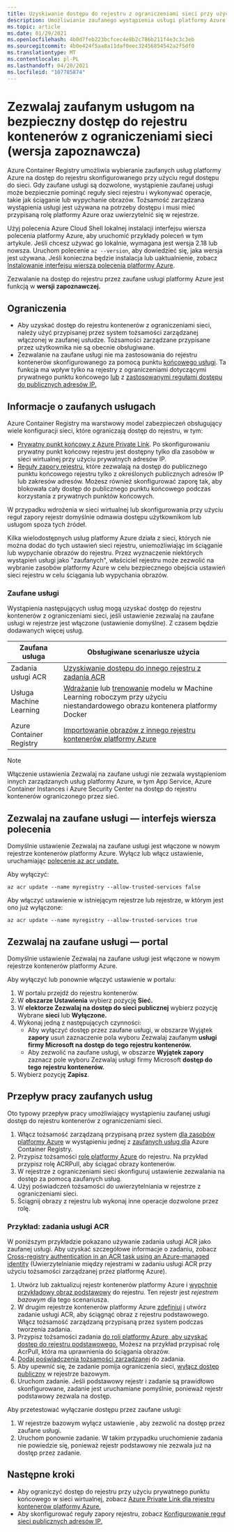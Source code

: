 ```yaml
---
title: Uzyskiwanie dostępu do rejestru z ograniczeniami sieci przy użyciu zaufanej usługi platformy Azure
description: Umożliwianie zaufanego wystąpienia usługi platformy Azure bezpiecznego dostępu do rejestru kontenerów ograniczonego przez sieć w celu ściągania lub wypychania obrazów
ms.topic: article
ms.date: 01/29/2021
ms.openlocfilehash: 4b0d7feb223bcfcec4e8b2c786b211f4e3c3c3eb
ms.sourcegitcommit: 4b0e424f5aa8a11daf0eec32456854542a2f5df0
ms.translationtype: MT
ms.contentlocale: pl-PL
ms.lasthandoff: 04/20/2021
ms.locfileid: "107785874"
---
```

# <a name="allow-trusted-services-to-securely-access-a-network-restricted-container-registry-preview"></a>Zezwalaj zaufanym usługom na bezpieczny dostęp do rejestru kontenerów z ograniczeniami sieci (wersja zapoznawcza)

Azure Container Registry umożliwia wybieranie zaufanych usług platformy Azure na dostęp do rejestru skonfigurowanego przy użyciu reguł dostępu do sieci. Gdy zaufane usługi są dozwolone, wystąpienie zaufanej usługi może bezpiecznie pominąć reguły sieci rejestru i wykonywać operacje, takie jak ściąganie lub wypychanie obrazów. Tożsamość zarządzana wystąpienia usługi jest używana na potrzeby dostępu i musi mieć przypisaną rolę platformy Azure oraz uwierzytelnić się w rejestrze.

Użyj polecenia Azure Cloud Shell lokalnej instalacji interfejsu wiersza polecenia platformy Azure, aby uruchomić przykłady poleceń w tym artykule. Jeśli chcesz używać go lokalnie, wymagana jest wersja 2.18 lub nowsza. Uruchom polecenie `az --version`, aby dowiedzieć się, jaka wersja jest używana. Jeśli konieczna będzie instalacja lub uaktualnienie, zobacz [Instalowanie interfejsu wiersza polecenia platformy Azure](/cli/azure/install-azure-cli).

Zezwalanie na dostęp do rejestru przez zaufane usługi platformy Azure jest funkcją w **wersji zapoznawczej.**

## <a name="limitations"></a>Ograniczenia

* Aby uzyskać dostęp do rejestru kontenerów [](#trusted-services) z ograniczeniami sieci, należy użyć przypisanej przez system tożsamości zarządzanej włączonej w zaufanej usłudze. Tożsamości zarządzane przypisane przez użytkownika nie są obecnie obsługiwane.
* Zezwalanie na zaufane usługi nie ma zastosowania do rejestru kontenerów skonfigurowanego za pomocą punktu [końcowego usługi](container-registry-vnet.md). Ta funkcja ma wpływ tylko na rejestry z ograniczeniami dotyczącymi prywatnego punktu końcowego [lub](container-registry-private-link.md) z [zastosowanymi regułami dostępu do publicznych adresów IP.](container-registry-access-selected-networks.md) 

## <a name="about-trusted-services"></a>Informacje o zaufanych usługach

Azure Container Registry ma warstwowy model zabezpieczeń obsługujący wiele konfiguracji sieci, które ograniczają dostęp do rejestru, w tym:

* [Prywatny punkt końcowy z Azure Private Link](container-registry-private-link.md). Po skonfigurowaniu prywatny punkt końcowy rejestru jest dostępny tylko dla zasobów w sieci wirtualnej przy użyciu prywatnych adresów IP.  
* [Reguły zapory rejestru](container-registry-access-selected-networks.md), które zezwalają na dostęp do publicznego punktu końcowego rejestru tylko z określonych publicznych adresów IP lub zakresów adresów. Możesz również skonfigurować zaporę tak, aby blokowała cały dostęp do publicznego punktu końcowego podczas korzystania z prywatnych punktów końcowych.

W przypadku wdrożenia w sieci wirtualnej lub skonfigurowania przy użyciu reguł zapory rejestr domyślnie odmawia dostępu użytkownikom lub usługom spoza tych źródeł. 

Kilka wielodostępnych usług platformy Azure działa z sieci, których nie można dodać do tych ustawień sieci rejestru, uniemożliwiając im ściąganie lub wypychanie obrazów do rejestru. Przez wyznaczenie niektórych wystąpień usługi jako "zaufanych", właściciel rejestru może zezwolić na wybranie zasobów platformy Azure w celu bezpiecznego obejścia ustawień sieci rejestru w celu ściągania lub wypychania obrazów. 

### <a name="trusted-services"></a>Zaufane usługi

Wystąpienia następujących usług mogą uzyskać dostęp do rejestru kontenerów z  ograniczeniami sieci, jeśli ustawienie zezwalaj na zaufane usługi w rejestrze jest włączone (ustawienie domyślne). Z czasem będzie dodawanych więcej usług.

|Zaufana usługa  |Obsługiwane scenariusze użycia  |
|---------|---------|
|Zadania usługi ACR     | [Uzyskiwanie dostępu do innego rejestru z zadania ACR](container-registry-tasks-cross-registry-authentication.md)       |
|Usługa Machine Learning | [Wdrażanie](../machine-learning/how-to-deploy-custom-docker-image.md) lub [trenowanie](../machine-learning/how-to-train-with-custom-image.md) modelu w Machine Learning roboczym przy użyciu niestandardowego obrazu kontenera platformy Docker |
|Azure Container Registry | [Importowanie obrazów z innego rejestru kontenerów platformy Azure](container-registry-import-images.md#import-from-an-azure-container-registry-in-the-same-ad-tenant) | 

> [!NOTE]
> Włączenie ustawienia Zezwalaj na zaufane usługi nie zezwala wystąpieniom innych zarządzanych usług platformy Azure, w tym App Service, Azure Container Instances i Azure Security Center na dostęp do rejestru kontenerów ograniczonego przez sieć.

## <a name="allow-trusted-services---cli"></a>Zezwalaj na zaufane usługi — interfejs wiersza polecenia

Domyślnie ustawienie Zezwalaj na zaufane usługi jest włączone w nowym rejestrze kontenerów platformy Azure. Wyłącz lub włącz ustawienie, uruchamiając [polecenie az acr update.](/cli/azure/acr#az_acr_update)

Aby wyłączyć:

```azurecli
az acr update --name myregistry --allow-trusted-services false
```

Aby włączyć ustawienie w istniejącym rejestrze lub rejestrze, w którym jest ono już wyłączone:

```azurecli
az acr update --name myregistry --allow-trusted-services true
```

## <a name="allow-trusted-services---portal"></a>Zezwalaj na zaufane usługi — portal

Domyślnie ustawienie Zezwalaj na zaufane usługi jest włączone w nowym rejestrze kontenerów platformy Azure. 

Aby wyłączyć lub ponownie włączyć ustawienie w portalu:

1. W portalu przejdź do rejestru kontenerów.
1. W **obszarze Ustawienia** wybierz pozycję **Sieć.** 
1. W **elektorze Zezwalaj na dostęp do sieci publicznej** wybierz pozycję Wybrane **sieci** lub **Wyłączone.**
1. Wykonaj jedną z następujących czynności:
    * Aby wyłączyć dostęp przez zaufane usługi, w obszarze Wyjątek **zapory** usuń zaznaczenie pola wyboru Zezwalaj zaufanym **usługi firmy Microsoft na dostęp do tego rejestru kontenerów.** 
    * Aby zezwolić na zaufane usługi, w obszarze **Wyjątek zapory** zaznacz pole wyboru Zezwalaj usługi firmy Microsoft **dostęp do tego rejestru kontenerów.**
1. Wybierz pozycję **Zapisz**.

## <a name="trusted-services-workflow"></a>Przepływ pracy zaufanych usług

Oto typowy przepływ pracy umożliwiający wystąpieniu zaufanej usługi dostęp do rejestru kontenerów z ograniczeniami sieci.

1. Włącz tożsamość zarządzaną przypisaną przez system [dla zasobów platformy Azure](../active-directory/managed-identities-azure-resources/overview.md) w wystąpieniu jednej z [zaufanych usług dla](#trusted-services) Azure Container Registry.
1. Przypisz tożsamości [rolę platformy Azure](container-registry-roles.md) do rejestru. Na przykład przypisz rolę ACRPull, aby ściągać obrazy kontenerów.
1. W rejestrze z ograniczeniami sieci skonfiguruj ustawienie zezwalania na dostęp za pomocą zaufanych usług.
1. Użyj poświadczeń tożsamości do uwierzytelniania w rejestrze z ograniczeniami sieci. 
1. Ściągnij obrazy z rejestru lub wykonaj inne operacje dozwolone przez rolę.

### <a name="example-acr-tasks"></a>Przykład: zadania usługi ACR

W poniższym przykładzie pokazano używanie zadania usługi ACR jako zaufanej usługi. Aby uzyskać szczegółowe informacje o zadaniu, zobacz [Cross-registry authentication in an ACR task using an Azure-managed identity](container-registry-tasks-cross-registry-authentication.md) (Uwierzytelnianie między rejestrami w zadaniu usługi ACR przy użyciu tożsamości zarządzanej przez platformę Azure).

1. Utwórz lub zaktualizuj rejestr kontenerów platformy Azure i [wypchnie przykładowy obraz podstawowy](container-registry-tasks-cross-registry-authentication.md#prepare-base-registry) do rejestru. Ten rejestr jest *rejestrem bazowym* dla tego scenariusza.
1. W drugim rejestrze kontenerów platformy Azure [zdefiniuj](container-registry-tasks-cross-registry-authentication.md#define-task-steps-in-yaml-file) [i](container-registry-tasks-cross-registry-authentication.md#option-2-create-task-with-system-assigned-identity) utwórz zadanie usługi ACR, aby ściągnąć obraz z rejestru podstawowego. Włącz tożsamość zarządzaną przypisaną przez system podczas tworzenia zadania.
1. Przypisz tożsamości zadania [do roli platformy Azure, aby uzyskać dostęp do rejestru podstawowego.](container-registry-tasks-authentication-managed-identity.md#3-grant-the-identity-permissions-to-access-other-azure-resources) Możesz na przykład przypisać rolę AcrPull, która ma uprawnienia do ściągania obrazów.
1. [Dodaj poświadczenia tożsamości zarządzanej](container-registry-tasks-authentication-managed-identity.md#4-optional-add-credentials-to-the-task) do zadania.
1. Aby upewnić się, że zadanie pomija ograniczenia sieci, [wyłącz dostęp publiczny](container-registry-access-selected-networks.md#disable-public-network-access) w rejestrze bazowym.
1. Uruchom zadanie. Jeśli podstawowy rejestr i zadanie są prawidłowo skonfigurowane, zadanie jest uruchamiane pomyślnie, ponieważ rejestr podstawowy zezwala na dostęp.

Aby przetestować wyłączanie dostępu przez zaufane usługi:

1. W rejestrze bazowym wyłącz ustawienie , aby zezwolić na dostęp przez zaufane usługi.
1. Uruchom ponownie zadanie. W takim przypadku uruchomienie zadania nie powiedzie się, ponieważ rejestr podstawowy nie zezwala już na dostęp przez zadanie.

## <a name="next-steps"></a>Następne kroki

* Aby ograniczyć dostęp do rejestru przy użyciu prywatnego punktu końcowego w sieci wirtualnej, zobacz [Azure Private Link dla rejestru kontenerów platformy Azure.](container-registry-private-link.md)
* Aby skonfigurować reguły zapory rejestru, zobacz [Konfigurowanie reguł sieci publicznych adresów IP.](container-registry-access-selected-networks.md)
